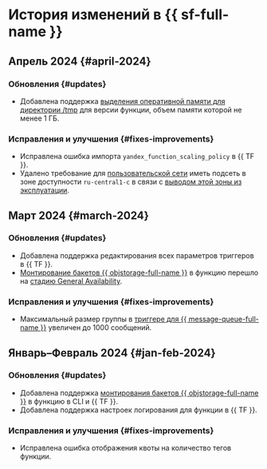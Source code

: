 # История изменений в {{ sf-full-name }}

## Апрель 2024 {#april-2024}

### Обновления {#updates}

* Добавлена поддержка [выделения оперативной памяти для директории /tmp](operations/function/allocate-memory-tmp.md) для версии функции, объем памяти которой не менее 1 ГБ.

### Исправления и улучшения {#fixes-improvements}

* Исправлена ошибка импорта `yandex_function_scaling_policy` в {{ TF }}.
* Удалено требование для [пользовательской сети](concepts/networking#user-network) иметь подсеть в зоне доступности `ru-central1-c` в связи с [выводом этой зоны из эксплуатации](../overview/concepts/ru-central1-c-deprecation).

## Март 2024 {#march-2024}

### Обновления {#updates}

* Добавлена поддержка редактирования всех параметров триггеров в {{ TF }}.
* [Монтирование бакетов {{ objstorage-full-name }}](concepts/mounting.md) в функцию перешло на [стадию General Availability](../overview/concepts/launch-stages.md).

### Исправления и улучшения {#fixes-improvements}

* Максимальный размер группы в [триггере для {{ message-queue-full-name }}](concepts/trigger/ymq-trigger.md) увеличен до 1000 сообщений.

## Январь–Февраль 2024 {#jan-feb-2024}

### Обновления {#updates}

* Добавлена поддержка [монтирования бакетов {{ objstorage-full-name }}](concepts/mounting.md) в функцию в CLI и {{ TF }}.
* Добавлена поддержка настроек логирования для функции в {{ TF }}.

### Исправления и улучшения {#fixes-improvements}

* Исправлена ошибка отображения квоты на количество тегов функции.
